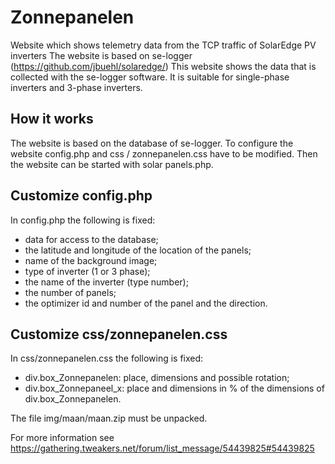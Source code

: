 # Zonnepanelen
Website which shows telemetry data from the TCP traffic of SolarEdge PV inverters
The website is based on se-logger (https://github.com/jbuehl/solaredge/)
This website shows the data that is collected with the se-logger software. 
It is suitable for single-phase inverters and 3-phase inverters.

## How it works
The website is based on the database of se-logger. 
To configure the website config.php and css / zonnepanelen.css have to be modified. 
Then the website can be started with solar panels.php.

## Customize config.php
In config.php the following is fixed:
- data for access to the database;
- the latitude and longitude of the location of the panels;
- name of the background image;
- type of inverter (1 or 3 phase);
- the name of the inverter (type number);
- the number of panels;
- the optimizer id and number of the panel and the direction.

## Customize css/zonnepanelen.css
In css/zonnepanelen.css the following is fixed:
- div.box_Zonnepanelen: place, dimensions and possible rotation;
- div.box_Zonnepaneel_x: place and dimensions in % of the dimensions of div.box_Zonnepanelen.

The file img/maan/maan.zip must be unpacked.

For more information see https://gathering.tweakers.net/forum/list_message/54439825#54439825
